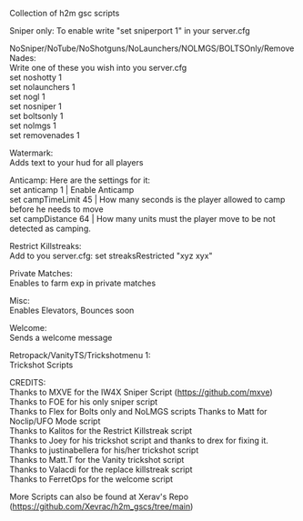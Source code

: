 Collection of h2m gsc scripts

Sniper only:
To enable write "set sniperport 1" in your server.cfg
  
NoSniper/NoTube/NoShotguns/NoLaunchers/NOLMGS/BOLTSOnly/RemoveNades:  
Write one of these you wish into you server.cfg  
set noshotty 1  
set nolaunchers 1  
set nogl 1  
set nosniper 1  
set boltsonly 1  
set nolmgs 1  
set removenades 1  

Watermark:  
Adds text to your hud for all players  

Anticamp:
Here are the settings for it:  
set anticamp 1 | Enable Anticamp  
set campTimeLimit 45 | How many seconds is the player allowed to camp before he needs to move  
set campDistance 64 | How many units must the player move to be not detected as camping.  

Restrict Killstreaks:  
Add to you server.cfg: set streaksRestricted "xyz xyx"  

Private Matches:  
Enables to farm exp in private matches  

Misc:  
Enables Elevators, Bounces soon  

Welcome:  
Sends a welcome message  
  
Retropack/VanityTS/Trickshotmenu 1:  
Trickshot Scripts  
  
CREDITS:  
Thanks to MXVE for the IW4X Sniper Script (https://github.com/mxve)  
Thanks to FOE for his only sniper script  
Thanks to Flex for Bolts only and NoLMGS scripts 
Thanks to Matt for Noclip/UFO Mode script  
Thanks to Kalitos for the Restrict Killstreak script  
Thanks to Joey for his trickshot script and thanks to drex for fixing it.  
Thanks to justinabellera for his/her trickshot script  
Thanks to Matt.T for the Vanity trickshot script  
Thanks to Valacdi for the replace killstreak script  
Thanks to FerretOps for the welcome script

More Scripts can also be found at Xerav's Repo (https://github.com/Xevrac/h2m_gscs/tree/main)
